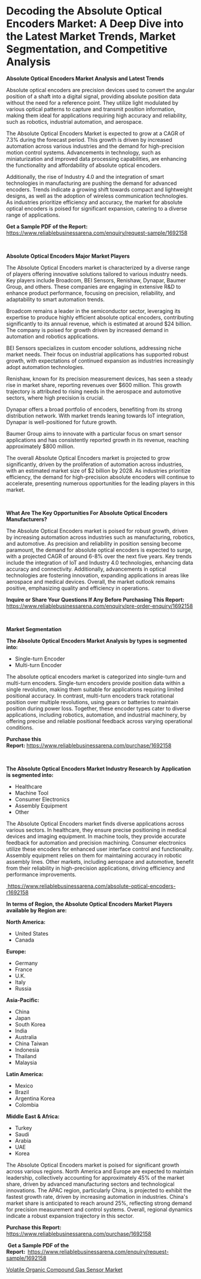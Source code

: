 <p><h1>Decoding the Absolute Optical Encoders Market: A Deep Dive into the Latest Market Trends, Market Segmentation, and Competitive Analysis</h1></p><p><strong>Absolute Optical Encoders Market Analysis and Latest Trends</strong></p>
<p><p>Absolute optical encoders are precision devices used to convert the angular position of a shaft into a digital signal, providing absolute position data without the need for a reference point. They utilize light modulated by various optical patterns to capture and transmit position information, making them ideal for applications requiring high accuracy and reliability, such as robotics, industrial automation, and aerospace.</p><p>The Absolute Optical Encoders Market is expected to grow at a CAGR of 7.3% during the forecast period. This growth is driven by increased automation across various industries and the demand for high-precision motion control systems. Advancements in technology, such as miniaturization and improved data processing capabilities, are enhancing the functionality and affordability of absolute optical encoders. </p><p>Additionally, the rise of Industry 4.0 and the integration of smart technologies in manufacturing are pushing the demand for advanced encoders. Trends indicate a growing shift towards compact and lightweight designs, as well as the adoption of wireless communication technologies. As industries prioritize efficiency and accuracy, the market for absolute optical encoders is poised for significant expansion, catering to a diverse range of applications.</p></p>
<p><strong>Get a Sample PDF of the Report:&nbsp;</strong> <a href="https://www.reliablebusinessarena.com/enquiry/request-sample/1692158?utm_campaign=2039&utm_medium=2&utm_source=Github&utm_content=ia&utm_term=10022025&utm_id=absolute-optical-encoders">https://www.reliablebusinessarena.com/enquiry/request-sample/1692158</a></p>
<p>&nbsp;</p>
<p><strong>Absolute Optical Encoders Major Market Players</strong></p>
<p><p>The Absolute Optical Encoders market is characterized by a diverse range of players offering innovative solutions tailored to various industry needs. Key players include Broadcom, BEI Sensors, Renishaw, Dynapar, Baumer Group, and others. These companies are engaging in extensive R&D to enhance product performance, focusing on precision, reliability, and adaptability to smart automation trends.</p><p>Broadcom remains a leader in the semiconductor sector, leveraging its expertise to produce highly efficient absolute optical encoders, contributing significantly to its annual revenue, which is estimated at around $24 billion. The company is poised for growth driven by increased demand in automation and robotics applications.</p><p>BEI Sensors specializes in custom encoder solutions, addressing niche market needs. Their focus on industrial applications has supported robust growth, with expectations of continued expansion as industries increasingly adopt automation technologies.</p><p>Renishaw, known for its precision measurement devices, has seen a steady rise in market share, reporting revenues over $600 million. This growth trajectory is attributed to rising needs in the aerospace and automotive sectors, where high precision is crucial.</p><p>Dynapar offers a broad portfolio of encoders, benefiting from its strong distribution network. With market trends leaning towards IoT integration, Dynapar is well-positioned for future growth.</p><p>Baumer Group aims to innovate with a particular focus on smart sensor applications and has consistently reported growth in its revenue, reaching approximately $800 million.</p><p>The overall Absolute Optical Encoders market is projected to grow significantly, driven by the proliferation of automation across industries, with an estimated market size of $2 billion by 2028. As industries prioritize efficiency, the demand for high-precision absolute encoders will continue to accelerate, presenting numerous opportunities for the leading players in this market.</p></p>
<p>&nbsp;</p>
<p><strong>What Are The Key Opportunities For Absolute Optical Encoders Manufacturers?</strong></p>
<p><p>The Absolute Optical Encoders market is poised for robust growth, driven by increasing automation across industries such as manufacturing, robotics, and automotive. As precision and reliability in position sensing become paramount, the demand for absolute optical encoders is expected to surge, with a projected CAGR of around 6-8% over the next five years. Key trends include the integration of IoT and Industry 4.0 technologies, enhancing data accuracy and connectivity. Additionally, advancements in optical technologies are fostering innovation, expanding applications in areas like aerospace and medical devices. Overall, the market outlook remains positive, emphasizing quality and efficiency in operations.</p></p>
<p><strong>Inquire or Share Your Questions If Any Before Purchasing This Report:</strong> <a href="https://www.reliablebusinessarena.com/enquiry/pre-order-enquiry/1692158?utm_campaign=2039&utm_medium=2&utm_source=Github&utm_content=ia&utm_term=10022025&utm_id=absolute-optical-encoders">https://www.reliablebusinessarena.com/enquiry/pre-order-enquiry/1692158</a></p>
<p>&nbsp;</p>
<p><strong>Market Segmentation</strong></p>
<p><strong>The Absolute Optical Encoders Market Analysis by types is segmented into:</strong></p>
<p><ul><li>Single-turn Encoder</li><li>Multi-turn Encoder</li></ul></p>
<p><p>The absolute optical encoders market is categorized into single-turn and multi-turn encoders. Single-turn encoders provide position data within a single revolution, making them suitable for applications requiring limited positional accuracy. In contrast, multi-turn encoders track rotational position over multiple revolutions, using gears or batteries to maintain position during power loss. Together, these encoder types cater to diverse applications, including robotics, automation, and industrial machinery, by offering precise and reliable positional feedback across varying operational conditions.</p></p>
<p><strong>Purchase this Report:&nbsp;</strong><a href="https://www.reliablebusinessarena.com/purchase/1692158?utm_campaign=2039&utm_medium=2&utm_source=Github&utm_content=ia&utm_term=10022025&utm_id=absolute-optical-encoders">https://www.reliablebusinessarena.com/purchase/1692158</a></p>
<p>&nbsp;</p>
<p><strong>The Absolute Optical Encoders Market Industry Research by Application is segmented into:</strong></p>
<p><ul><li>Healthcare</li><li>Machine Tool</li><li>Consumer Electronics</li><li>Assembly Equipment</li><li>Other</li></ul></p>
<p><p>The Absolute Optical Encoders market finds diverse applications across various sectors. In healthcare, they ensure precise positioning in medical devices and imaging equipment. In machine tools, they provide accurate feedback for automation and precision machining. Consumer electronics utilize these encoders for enhanced user interface control and functionality. Assembly equipment relies on them for maintaining accuracy in robotic assembly lines. Other markets, including aerospace and automotive, benefit from their reliability in high-precision applications, driving efficiency and performance improvements.</p></p>
<p><a href="https://www.reliablebusinessarena.com/absolute-optical-encoders-r1692158?utm_campaign=2039&utm_medium=2&utm_source=Github&utm_content=ia&utm_term=10022025&utm_id=absolute-optical-encoders">&nbsp;https://www.reliablebusinessarena.com/absolute-optical-encoders-r1692158</a></p>
<p><strong>In terms of Region, the Absolute Optical Encoders Market Players available by Region are:</strong></p>
<p>
    <p> <strong> North America: </strong>
        <ul>
            <li>United States</li>
            <li>Canada</li>
        </ul>
        </p> 
    <p> <strong> Europe: </strong>
        <ul>
            <li>Germany</li>
            <li>France</li>
            <li>U.K.</li>
            <li>Italy</li>
            <li>Russia</li>
        </ul>
        </p> 
    <p> <strong> Asia-Pacific: </strong>
        <ul>
            <li>China</li>
            <li>Japan</li>
            <li>South Korea</li>
            <li>India</li>
            <li>Australia</li>
            <li>China Taiwan</li>
            <li>Indonesia</li>
            <li>Thailand</li>
            <li>Malaysia</li>
        </ul>
        </p> 
    <p> <strong> Latin America: </strong>
        <ul>
            <li>Mexico</li>
            <li>Brazil</li>
            <li>Argentina Korea</li>
            <li>Colombia</li>
        </ul>
        </p> 
    <p> <strong> Middle East & Africa: </strong>
        <ul>
            <li>Turkey</li>
            <li>Saudi</li>
            <li>Arabia</li>
            <li>UAE</li>
            <li>Korea</li>
        </ul>
    </p>
    </p>
<p><p>The Absolute Optical Encoders market is poised for significant growth across various regions. North America and Europe are expected to maintain leadership, collectively accounting for approximately 45% of the market share, driven by advanced manufacturing sectors and technological innovations. The APAC region, particularly China, is projected to exhibit the fastest growth rate, driven by increasing automation in industries. China's market share is anticipated to reach around 25%, reflecting strong demand for precision measurement and control systems. Overall, regional dynamics indicate a robust expansion trajectory in this sector.</p></p>
<p><strong>Purchase this Report: </strong><a href="https://www.reliablebusinessarena.com/purchase/1692158?utm_campaign=2039&utm_medium=2&utm_source=Github&utm_content=ia&utm_term=10022025&utm_id=absolute-optical-encoders">https://www.reliablebusinessarena.com/purchase/1692158</a></p>
<p>&nbsp;<strong>Get a Sample PDF of the Report:&nbsp;&nbsp;</strong><a href="https://www.reliablebusinessarena.com/enquiry/request-sample/1692158?utm_campaign=2039&utm_medium=2&utm_source=Github&utm_content=ia&utm_term=10022025&utm_id=absolute-optical-encoders">https://www.reliablebusinessarena.com/enquiry/request-sample/1692158</a></p>
<p><strong></strong></p>
<p><p><a href="https://github.com/SamiaChowdhury801/Market-Research-Report-List-1/blob/main/volatile-organic-compound-gas-sensor-market.md?utm_campaign=2039&utm_medium=2&utm_source=Github&utm_content=ia&utm_term=10022025&utm_id=absolute-optical-encoders">Volatile Organic Compound Gas Sensor Market</a></p></p>
